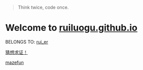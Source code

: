 > Think twice, code once. 

# Welcome to [ruiluogu.github.io](https://ruiluogu.github.io)

BELONGS TO: [rui_er](https://www.luogu.org/space/show?uid=122461)

[猜想求证！](https://ruiluogu.github.io/猜想/home)

[mazefun](https://ruiluogu.github.io/mazefun/1.html)
